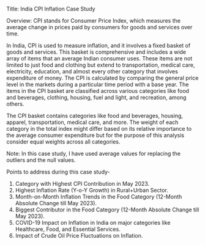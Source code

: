 Title: India CPI Inflation Case Study

Overview: CPI stands for Consumer Price Index, which measures the average change in prices paid by consumers for goods and services over time.

In India, CPI is used to measure inflation, and it involves a fixed basket of goods and services. This basket is comprehensive and includes a wide array of items that an average Indian consumer uses. These items are not limited to just food and clothing but extend to transportation, medical care, electricity, education, and almost every other category that involves expenditure of money. The CPI is calculated by comparing the general price level in the markets during a particular time period with a base year. The items in the CPI basket are classified across various categories like food and beverages, clothing, housing, fuel and light, and recreation, among others.

The CPI basket contains categories like food and beverages, housing, apparel, transportation, medical care, and more. The weight of each category in the total index might differ based on its relative importance to the average consumer expenditure but for the purpose of this analysis consider equal weights across all categories.

Note: In this case study, I have used average values for replacing the outliers and the null values.

Points to address during this case study-

1.	Category with Highest CPI Contribution in May 2023.
2.	Highest Inflation Rate (Y-o-Y Growth) in Rural+Urban Sector.
3.	Month-on-Month Inflation Trends in the Food Category (12-Month Absolute Change till May 2023).
4.	Biggest Contributor in the Food Category (12-Month Absolute Change till May 2023).
5.	COVID-19 Impact on Inflation in India on major categories like Healthcare, Food, and Essential Services.
6.	Impact of Crude Oil Price Fluctuations on Inflation.
